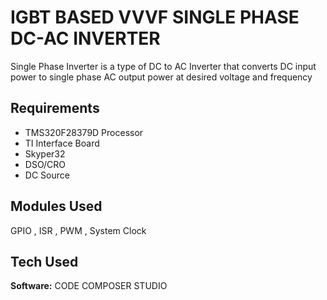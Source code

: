 # IGBT BASED VVVF SINGLE PHASE DC-AC INVERTER

Single Phase Inverter is a type of DC to AC Inverter that converts DC input power to single phase AC output power at desired voltage and frequency


## Requirements

- TMS320F28379D Processor
- TI Interface Board
- Skyper32
- DSO/CRO
- DC Source


## Modules Used
GPIO , ISR , PWM , System Clock

## Tech Used

**Software:** CODE COMPOSER STUDIO

